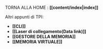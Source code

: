 TORNA ALLA HOME  : **[[content/index|index]]**

Altri appunti di TPI:
- **[[CLI]]**
- **[[Laser di collegamento(Data link)]]**
- **[[GESTORE DELLA MEMORIA]]**
- **[[MEMORIA VIRTUALE]]**